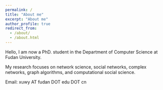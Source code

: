 ```yaml
---
permalink: /
title: "About me"
excerpt: "About me"
author_profile: true
redirect_from: 
  - /about/
  - /about.html
---
```


   Hello, I am now a PhD. student in the Department of Computer Science at Fudan University.
   
   My research focuses on network science, social networks, complex networks, graph algorithms, and computational social science. 

Email: xuwy AT fudan DOT edu DOT cn
